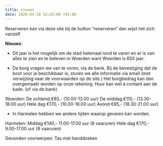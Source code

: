 ```yaml
---
title: nieuws
date: 2020-03-18 12:25:00 +01:00
---
```



Reserveren kan via deze site bij de button “reserveren” dan wijst het zich vanzelf.

**Nieuws**: 

* Dit jaar is het mogelijk om de stad helemaal rond te varen en er is van alles te zien en te beleven in Woerden want Woerden is 650 jaar.


* De borg vragen we van te voren, via de bank. 
Bij de bevestiging dat de boot voor je beschikbaar is, sturen we alle informatie via email (met verwijzing naar de voorwaarden op de site )
Het borgbedrag kan dan overgemaakt worden op onze rekening. 
Huur kan wel á contant aan de kade. 
(of via de bank)

Woerden: 
De ochtend,€85,- (10.00-13.00 uur)
De middag,€110,- (13.30-18.00 uur) 
Hele dag €170,- (10.00-18.00 uur)
Avond €85,- (18.30-21.00 uur)

* In Harmelen hebben we andere tijden waarop gevaren kan worden. 

Harmelen:
Middag €140,- 11.00-17.00 uur (6 vaaruren)
Hele dag €170,- 9.00-17.00 uur (8 vaaruren) 


Gevonden voorwerpen: Tas met handdoeken
